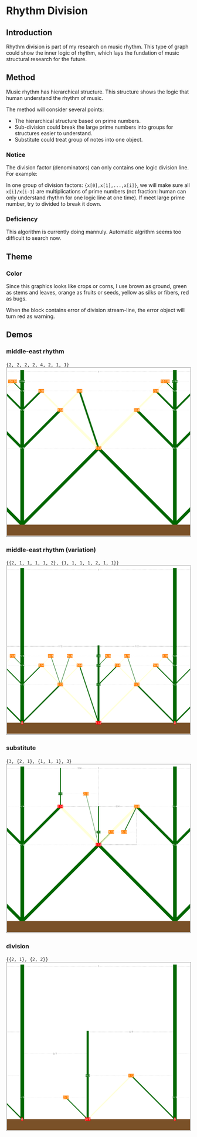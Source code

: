 # Rhythm Division
## Introduction
Rhythm division is part of my research on music rhythm. This type of graph could show the inner logic of rhythm, which lays the fundation of music structural research for the future.
## Method
Music rhythm has hierarchical structure. This structure shows the logic that human understand the rhythm of music.

The method will consider several points:
* The hierarchical structure based on prime numbers.
* Sub-division could break the large prime numbers into groups for structures easier to understand.
* Substitute could treat group of notes into one object.
### Notice
The division factor (denominators) can only contains one logic division line. For example:

In one group of division factors: `{x[0],x[1],...,x[i]}`, we will make sure all `x[i]/x[i-1]` are multiplications of prime numbers (not fraction: human can only understand rhythm for one logic line at one time). If meet large prime number, try to divided to break it down.
### Deficiency
This algorithm is currently doing mannuly. Automatic algrithm seems too difficult to search now.
## Theme
### Color
Since this graphics looks like crops or corns, I use brown as ground, green as stems and leaves, orange as fruits or seeds, yellow as silks or fibers, red as bugs. 

When the block contains error of division stream-line, the error object will turn red as warning.
## Demos
### middle-east rhythm
`{2, 2, 2, 2, 4, 2, 1, 1}`
![Alt Text](https://github.com/RobertBoganKang/rhythm_division/blob/master/demo/middle-east.png)
### middle-east rhythm (variation)
`{{2, 1, 1, 1, 1, 2}, {1, 1, 1, 1, 2, 1, 1}}`
![Alt Text](https://github.com/RobertBoganKang/rhythm_division/blob/master/demo/middle-east2.png)
### substitute
`{3, {2, 1}, {1, 1, 1}, 3}`
![Alt Text](https://github.com/RobertBoganKang/rhythm_division/blob/master/demo/substitute.png)
### division
`{{2, 1}, {2, 2}}`
![Alt Text](https://github.com/RobertBoganKang/rhythm_division/blob/master/demo/division.png)

